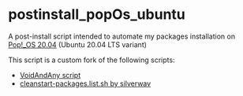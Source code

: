# postinstall_popOs_ubuntu
A post-install script intended to automate my packages installation on [Pop!_OS 20.04](https://pop.system76.com/) (Ubuntu 20.04 LTS variant)

This script is a custom fork of the following scripts:
- [VoidAndAny script](http://voidandany.free.fr/index.php/installer-de-facon-automatique-une-liste-de-package-et-les-depots-associes/)
- [cleanstart-packages.list.sh by silverwav](https://silverwav.wordpress.com/2010/03/18/a-cleanstart-for-your-new-ubuntu-install-packages-from-a-list/)
